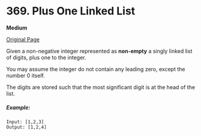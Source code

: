 # 369. Plus One Linked List

**Medium**

[Original Page](https://leetcode.com/problems/plus-one-linked-list/)

Given a non-negative integer represented as __non-empty__ a singly linked list of digits, plus one to the integer.

You may assume the integer do not contain any leading zero, except the number 0 itself.

The digits are stored such that the most significant digit is at the head of the list.

##### Example:
```
Input: [1,2,3]
Output: [1,2,4]
```
